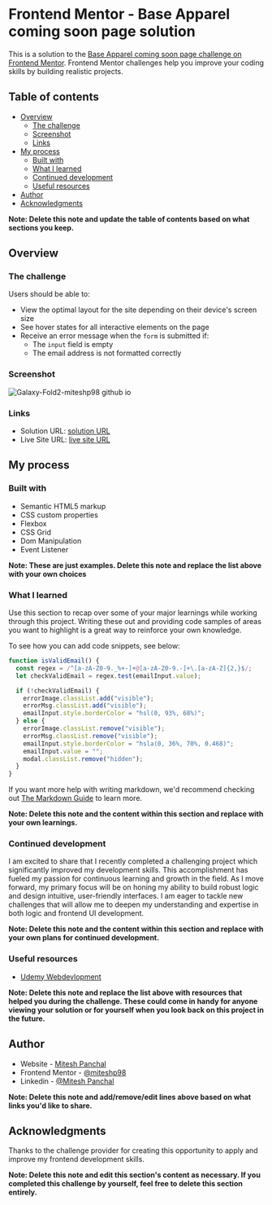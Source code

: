 # Frontend Mentor - Base Apparel coming soon page solution

This is a solution to the [Base Apparel coming soon page challenge on Frontend Mentor](https://www.frontendmentor.io/challenges/base-apparel-coming-soon-page-5d46b47f8db8a7063f9331a0). Frontend Mentor challenges help you improve your coding skills by building realistic projects.

## Table of contents

- [Overview](#overview)
  - [The challenge](#the-challenge)
  - [Screenshot](#screenshot)
  - [Links](#links)
- [My process](#my-process)
  - [Built with](#built-with)
  - [What I learned](#what-i-learned)
  - [Continued development](#continued-development)
  - [Useful resources](#useful-resources)
- [Author](#author)
- [Acknowledgments](#acknowledgments)

**Note: Delete this note and update the table of contents based on what sections you keep.**

## Overview

### The challenge

Users should be able to:

- View the optimal layout for the site depending on their device's screen size
- See hover states for all interactive elements on the page
- Receive an error message when the `form` is submitted if:
  - The `input` field is empty
  - The email address is not formatted correctly

### Screenshot

![Galaxy-Fold2-miteshp98 github io](https://github.com/miteshp98/base-apparel-coming-soon-master/assets/145320555/0f1d1ac3-292a-482f-b275-572de21e4383)


### Links

- Solution URL: [ solution URL ](https://github.com/miteshp98/base-apparel-coming-soon-master)
- Live Site URL: [ live site URL ](https://miteshp98.github.io/base-apparel-coming-soon-master/)

## My process

### Built with

- Semantic HTML5 markup
- CSS custom properties
- Flexbox
- CSS Grid
- Dom Manipulation
- Event Listener

**Note: These are just examples. Delete this note and replace the list above with your own choices**

### What I learned

Use this section to recap over some of your major learnings while working through this project. Writing these out and providing code samples of areas you want to highlight is a great way to reinforce your own knowledge.

To see how you can add code snippets, see below:

```js
function isValidEmail() {
  const regex = /^[a-zA-Z0-9._%+-]+@[a-zA-Z0-9.-]+\.[a-zA-Z]{2,}$/;
  let checkValidEmail = regex.test(emailInput.value);

  if (!checkValidEmail) {
    errorImage.classList.add("visible");
    errorMsg.classList.add("visible");
    emailInput.style.borderColor = "hsl(0, 93%, 68%)";
  } else {
    errorImage.classList.remove("visible");
    errorMsg.classList.remove("visible");
    emailInput.style.borderColor = "hsla(0, 36%, 70%, 0.468)";
    emailInput.value = "";
    modal.classList.remove("hidden");
  }
}
```

If you want more help with writing markdown, we'd recommend checking out [The Markdown Guide](https://www.markdownguide.org/) to learn more.

**Note: Delete this note and the content within this section and replace with your own learnings.**

### Continued development

I am excited to share that I recently completed a challenging project which significantly improved my development skills. This accomplishment has fueled my passion for continuous learning and growth in the field. As I move forward, my primary focus will be on honing my ability to build robust logic and design intuitive, user-friendly interfaces. I am eager to tackle new challenges that will allow me to deepen my understanding and expertise in both logic and frontend UI development.

**Note: Delete this note and the content within this section and replace with your own plans for continued development.**

### Useful resources

- [Udemy Webdevlopment](https://www.udemy.com/share/101W9C3@2s1lShiGH32a3OJHMYullps9bvMmvxO_kykXK5ZGloqkGQDHawnryvbZtrMeQ8y81A==/)

**Note: Delete this note and replace the list above with resources that helped you during the challenge. These could come in handy for anyone viewing your solution or for yourself when you look back on this project in the future.**

## Author

- Website - [Mitesh Panchal](https://miteshp98.github.io/portfolio-website/)
- Frontend Mentor - [@miteshp98](https://www.frontendmentor.io/profile/miteshp98)
- Linkedin - [@Mitesh Panchal](https://www.linkedin.com/in/mitesh-panchal-356558126/)

**Note: Delete this note and add/remove/edit lines above based on what links you'd like to share.**

## Acknowledgments

Thanks to the challenge provider for creating this opportunity to apply and improve my frontend development skills.

**Note: Delete this note and edit this section's content as necessary. If you completed this challenge by yourself, feel free to delete this section entirely.**

